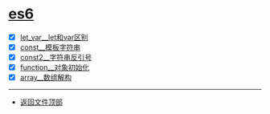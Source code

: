 
# [es6](../README.md)

- [x] [let_var__let和var区别](let_var.html)
- [x] [const__模板字符串](const.html)
- [x] [const2__字符串反引号](const2.html)
- [x] [function__对象初始化](function.html)
- [x] [array__数组解构](array.html)

-----------------

- [返回文件顶部](../README.md)



